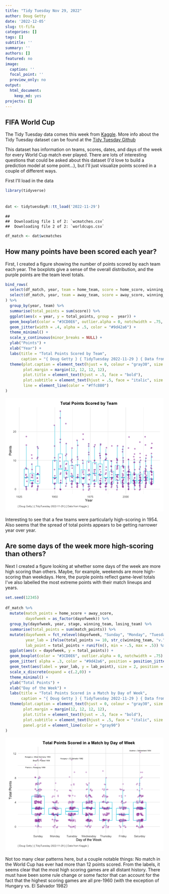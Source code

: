 ```yaml
---
title: "Tidy Tuesday Nov 29, 2022"
author: Doug Getty
date: '2022-12-05'
slug: tt-fifa
categories: []
tags: []
subtitle: ''
summary: ''
authors: []
featured: no
image:
  caption: ''
  focal_point: ''
  preview_only: no
output:
  html_document:
    keep_md: yes
projects: []
---
```


## FIFA World Cup

The Tidy Tuesday data comes this week from [Kaggle](https://www.kaggle.com/datasets/evangower/fifa-world-cup). More info about the Tidy Tuesday dataset can be found at the [Tidy Tuesday Github](https://github.com/rfordatascience/tidytuesday/tree/master/data/2022/2022-11-29)

This dataset has information on teams, scores, dates, and days of the week for every World Cup match ever played. There are lots of interesting questions that could be asked about this dataset (I'd love to build a prediction model at some point...), but I'll just visualize points scored in a couple of different ways.

First I'll load in the data


```r
library(tidyverse)


dat <- tidytuesdayR::tt_load('2022-11-29')
```

```
## 
## 	Downloading file 1 of 2: `wcmatches.csv`
## 	Downloading file 2 of 2: `worldcups.csv`
```

```r
df_match <- dat$wcmatches
```


## How many points have been scored each year? 

First, I created a figure showing the number of points scored by each team each year. The boxplots give a sense of the overall distribution, and the purple points are the team level totals. 


```r
bind_rows(
  select(df_match, year, team = home_team, score = home_score, winning_team), 
  select(df_match, year, team = away_team, score = away_score, winning_team)
) %>% 
  group_by(year, team) %>% 
  summarise(total_points = sum(score)) %>%
  ggplot(aes(x = year, y = total_points, group =  year)) +
  geom_boxplot(color = "#3CD0E6", outlier.alpha = 0, notchwidth = .75, width = 3) +
  geom_jitter(width = .4, alpha = .5, color = "#9d42a6") +
  theme_minimal() +
  scale_y_continuous(minor_breaks = NULL) +
  ylab("Points") +
  xlab("Year") +
  labs(title = "Total Points Scored by Team",
       caption = "{ Doug Getty } { TidyTuesday 2022-11-29 } { Data from Kaggle }") +
  theme(plot.caption = element_text(hjust = 0, colour = "gray30", size = 8, margin = margin(t = 10)),
        plot.margin = margin(12, 12, 12, 12),
        plot.title = element_text(hjust = .5, face = "bold"),
        plot.subtitle = element_text(hjust = .5, face = "italic", size = 8),
        line = element_line(color = "#ffc880")
)
```

![](index_files/figure-html/unnamed-chunk-2-1.png)<!-- -->

Interesting to see that a few teams were particularly high-scoring in 1954. Also seems that the spread of total points appears to be getting narrower year over year. 

## Are some days of the week more high-scoring than others?

Next I created a figure looking at whether some days of the week are more high scoring than others. Maybe, for example, weekends are more high-scoring than weekdays. Here, the purple points reflect game-level totals I've also labelled the most extreme points with their match lineups and years.


```r
set.seed(12345)

df_match %>% 
  mutate(match_points = home_score + away_score,
         dayofweek = as_factor(dayofweek)) %>% 
  group_by(dayofweek, year, stage, winning_team, losing_team) %>% 
  summarise(total_points = sum(match_points)) %>% 
  mutate(dayofweek = fct_relevel(dayofweek, "Sunday", "Monday", "Tuesday", "Wednesday", "Thursday", "Friday", "Saturday"), 
         year_lab = ifelse(total_points >= 10, str_c(winning_team, "v.", losing_team, year,sep = " "), ""),
         lab_point = total_points + runif(n(), min = -.5, max = .5)) %>% 
  ggplot(aes(x = dayofweek, y = total_points)) +
  geom_boxplot(color = "#3CD0E6", outlier.alpha = 0, notchwidth = .75) +
  geom_jitter( alpha = .3, color = "#9d42a6", position = position_jitter(width = .2, height = 0.2, seed = 321)) +
  geom_text(aes(label = year_lab, y = lab_point), size = 2, position = position_jitter(width = .2, seed = 321)) +
  scale_x_discrete(expand = c(.2,0)) +
  theme_minimal() +
  ylab("Total Points") +
  xlab("Day of the Week") +
  labs(title = "Total Points Scored in a Match by Day of Week",
       caption = "{ Doug Getty } { TidyTuesday 2022-11-29 } { Data from Kaggle }") +
  theme(plot.caption = element_text(hjust = 0, colour = "gray30", size = 8, margin = margin(t = 10)),
        plot.margin = margin(12, 12, 12, 12),
        plot.title = element_text(hjust = .5, face = "bold"),
        plot.subtitle = element_text(hjust = .5, face = "italic", size = 8),
        panel.grid = element_line(color = "gray90")
)
```

![](index_files/figure-html/unnamed-chunk-3-1.png)<!-- -->

Not too many clear patterns here, but a couple notable things: No match in the World Cup has ever had more than 12 points scored. From the labels, it seems clear that the most high scoring games are all distant history. There must have been some rule change or some factor that can account for the fact that the highest scoring games are all pre-1960 (with the exception of Hungary vs. El Salvador 1982)




